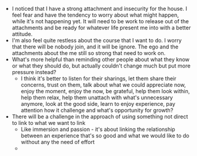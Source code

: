 - I noticed that I have a strong attachment and insecurity for the house. I feel fear and have the tendency to worry about what might happen, while it's not happening yet. It will need to be work to release out of the attachments and be ready for whatever life present me into with a better attitude.
- I'm also feel quite restless about the course that I want to do. I worry that there will be nobody join, and it will be ignore. The ego and the attachments about the me still so strong that need to work on.
- What's more helpful than reminding other people about what they know or what they should do, but actually couldn't change much but put more pressure instead?
    - I think it's better to listen for their sharings, let them share their concerns, trust on them, talk about what we could appreciate now, enjoy the moment, enjoy the now, be grateful, help them look within, help them relax, help them unattach with what's unnecessary anymore, look at the good side, learn to enjoy experience, pay attention how it challenge and what's opportunity for growth?
- There will be a challenge in the approach of using something not direct to link to what we want to link
    - Like immersion and passion - it's about linking the relationship between an experience that's so good and what we would like to do without any the need of effort
    - 
